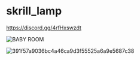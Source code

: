 # skrill_lamp

https://discord.gg/4rfHxswzdt 


![BABY ROOM](https://github.com/ATRVIIE/skrill_lamp/assets/119594378/feadd898-6107-4810-a43c-f5639f21ac55)

![391f57a9036bc4a46ca9d3f55525a6a9e5687c38](https://github.com/ATRVIIE/skrill_lamp/assets/119594378/95e692e4-3b10-4866-82fd-6044be2f96dc)


